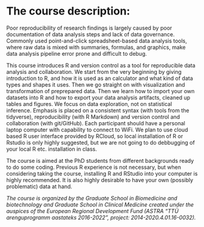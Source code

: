 # The course description:

Poor reproducibility of research findings is largely caused by poor documentation of data analysis steps and lack of data governance. Commonly used point-and-click spreadsheet-based data analysis tools, where raw data is mixed with summaries, formulas, and graphics, make data analysis pipeline error prone and difficult to debug. 

This course introduces R and version control as a tool for reproducible data analysis and collaboration. We start from the very beginning by giving introduction to R, and how it is used as an calculator and what kind of data types and shapes it uses. Then we go straight on with visualization and transformation of preprepared data. Then we learn how to import your own datasets into R and how to export your data analysis artifacts, cleaned up tables and figures. We focus on data exploration, not on statistical inference. Emphasis is placed on a consistent syntax (with tools from the tidyverse), reproducibility (with R Markdown) and version control and collaboration (with git/GitHub). Each participant should have a personal laptop computer with capability to connect to WiFi. We plan to use cloud based R user interface provided by RCloud, so local installation of R or Rstudio is only highly suggested, but we are not going to do debbugging of your local R etc. installation in class. 

The course is aimed at the PhD students from different backgrounds ready to do some coding. Previous R experience is not necessary, but when considering taking the course, installing R and RStudio into your computer is highly recommended. It is also highly desirable to have your own (possibly problematic) data at hand.

*The course is organized by the Graduate School in Biomedicine and biotechnology and Graduate School in Clinical Medicine created under the auspices of the European Regional Development Fund (ASTRA “TTÜ arenguprogramm aastateks 2016-2022”, project: 2014-2020.4.01.16-0032).*
